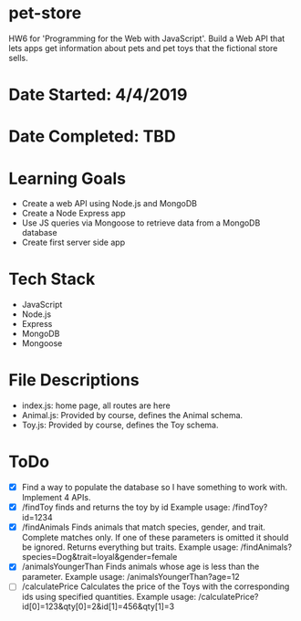 # pet-store
HW6 for 'Programming for the Web with JavaScript'. Build a Web API that lets apps
get information about pets and pet toys that the fictional store sells.
# Date Started: 4/4/2019
# Date Completed: TBD
# Learning Goals
- Create a web API using Node.js and MongoDB
- Create a Node Express app
- Use JS queries via Mongoose to retrieve data from a MongoDB database
- Create first server side app
# Tech Stack
- JavaScript
- Node.js
- Express
- MongoDB
- Mongoose
# File Descriptions
- index.js: home page, all routes are here
- Animal.js: Provided by course, defines the Animal schema.
- Toy.js:  Provided by course, defines the Toy schema.
# ToDo
- [X] Find a way to populate the database so I have something to work with.
Implement 4 APIs.
- [X] /findToy       finds and returns the toy by id
    Example usage: /findToy?id=1234
- [X] /findAnimals   Finds animals that match species, gender, and trait. Complete
    matches only. If one of these parameters is omitted it should be ignored.
    Returns everything but traits.
    Example usage: /findAnimals?species=Dog&trait=loyal&gender=female
- [X] /animalsYoungerThan Finds animals whose age is less than the parameter.
    Example usage: /animalsYoungerThan?age=12
- [ ] /calculatePrice  Calculates the price of the Toys with the corresponding ids
    using specified quantities.
    Example usage: /calculatePrice?id[0]=123&qty[0]=2&id[1]=456&qty[1]=3
